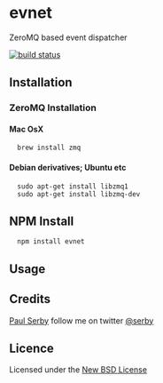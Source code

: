 # evnet

ZeroMQ based event dispatcher

[![build status](https://secure.travis-ci.org/serby/evnet.png)](http://travis-ci.org/serby/###)

## Installation

### ZeroMQ Installation

#### Mac OsX

      brew install zmq

#### Debian derivatives; Ubuntu etc

      sudo apt-get install libzmq1
      sudo apt-get install libzmq-dev

## NPM Install

      npm install evnet

## Usage

## Credits
[Paul Serby](https://github.com/serby/) follow me on twitter [@serby](http://twitter.com/serby)

## Licence
Licensed under the [New BSD License](http://opensource.org/licenses/bsd-license.php)
